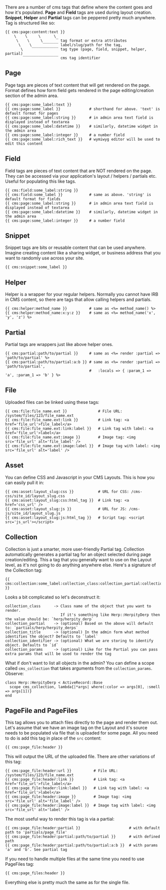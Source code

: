 There are a number of cms tags that define where the content goes and how it's populated. **Page** and **Field** tags are used during layout creation. **Snippet**, **Helper** and **Partial** tags can be peppered pretty much anywhere. Tag is structured like so:
    
    {{ cms:page:content:text }}
        \    \     \      \ 
         \    \     \      ‾ tag format or extra attributes
          \    \     ‾‾‾‾‾‾‾ label/slug/path for the tag, 
           \    ‾‾‾‾‾‾‾‾‾‾‾‾ tag type (page, field, snippet, helper, partial)
            ‾‾‾‾‾‾‾‾‾‾‾‾‾‾‾‾ cms tag identifier
           
## Page
Page tags are pieces of text content that will get rendered on the page. Format defines how form field gets rendered in the page editing/creation section of the admin area.
    
    {{ cms:page:some_label:text }}
    {{ cms:page:some_label }}             # shorthand for above. 'text' is default format for pages
    {{ cms:page:some_label:string }}      # in admin area text field is displayed instead of textarea
    {{ cms:page:some_label:datetime }}    # similarly, datetime widget in the admin area
    {{ cms:page:some_label:integer }}     # a number field
    {{ cms:page:some_label:rich_text }}   # wymiwyg editor will be used to edit this content
    
## Field
Field tags are pieces of text content that are NOT rendered on the page. They can be accessed via your application's layout / helpers / partials etc. Useful for populating this like <meta> tags.
    
    {{ cms:field:some_label:string }}
    {{ cms:field:some_label }}            # same as above. 'string' is default format for fields
    {{ cms:page:some_label:string }}      # in admin area text field is displayed instead of textarea
    {{ cms:page:some_label:datetime }}    # similarly, datetime widget in the admin area
    {{ cms:page:some_label:integer }}     # a number field
    
## Snippet
Snippet tags are bits or reusable content that can be used anywhere. Imagine creating content like a sharing widget, or business address that you want to randomly use across your site.
    
    {{ cms:snippet:some_label }}
    
## Helper
Helper is a wrapper for your regular helpers. Normally you cannot have IRB in CMS content, so there are tags that allow calling helpers and partials.
    
    {{ cms:helper:method_name }}          # same as <%= method_name() %>
    {{ cms:helper:method_name:x:y:z }}    # same as <%= method_name('x', 'y', 'z') %>
    
## Partial
Partial tags are wrappers just like above helper ones.
    
    {{ cms:partial:path/to/partial }}     # same as <%= render :partial => 'path/to/partial' %>
    {{ cms:partial:path/to/partial:a:b }} # same as <%= render :partial => 'path/to/partial',
                                          #   :locals => { :param_1 => 'a', :param_1 => 'b' } %>
                                          
## File
Uploaded files can be linked using these tags:

    {{ cms:file:file_name.ext }}              # File URL: /system/files/123/file_name.ext
    {{ cms:file:file_name.ext:link }}         # Link tag: <a href='file_url'>file_label</a>
    {{ cms:file:file_name.ext:link:label }}   # Link tag with label: <a href='file_url'>label</a>
    {{ cms:file:file_name.ext:image }}        # Image tag: <img src='file_url' alt='file_label' />
    {{ cms:file:file_name.ext:image:label }}  # Image tag with label: <img src='file_url' alt='label' />
    
## Asset
You can define CSS and Javascript in your CMS Layouts. This is how you can easily pull it in:

    {{ cms:asset:layout_slug:css }}           # URL for CSS: /cms-css/site_id/layout_slug.css
    {{ cms:asset:layout_slug:css:html_tag }}  # Link tag: <a href='css_url' />
    {{ cms:asset:layout_slug:js }}            # URL for JS: /cms-js/site_id/layout_slug.js
    {{ cms:asset:layout_slug:js:html_tag }}   # Script tag: <script src='js_url'></script>

## Collection
Collection is just a smarter, more user-friendly Partial tag. Collection automatically generates a partial tag for an object selected during page creation/editing.
This a tag that you generally want to use on the Layout level, as it's not going to do anything anywhere else. Here's a signature of the Collection tag:
    
    {{ cms:collection:some_label:collection_class:collection_partial:collection_title:collection_identifier:collection_params }}
    
Looks a bit complicated so let's deconstruct it:

    collection_class      -> Class name of the object that you want to render.
                             If it's something like Herp::HerpityDerp then the value should be: `herp/herpity_derp`
    collection_partial    -> (optional) Based on the above will default to: `partials/herp/herpity_derps`
    collection_title      -> (optional) In the admin form what method identifies the object? Defaults to `label`
    collection_identifier -> (optional) What we are storing to identify object. Defaults to `id`
    collection_params     -> (optional) Like for the Partial you can pass extra params that will be used to render the tag
    
What if don't want to list all objects in the admin? You can define a scope called `cms_collection` that takes arguments from the `collection_params`. Observe:
    
    class Herp::HerpityDerp < ActiveRecord::Base
      scope cms_collection, lambda{|*args| where(:color => args[0], :smell => args[1])}
    end

## PageFile and PageFiles
This tag allows you to attach files directly to the page and render them out. Let's assume that we have an image tag on the Layout and it's source needs to be populated via file that is uploaded for some page. All you need to do is add this tag in place of the `src` content:
    
    {{ cms:page_file:header }}
    
This will output the URL of the uploaded file. There are other variations of this tag:
    
    {{ cms:page_file:header:url }}          # File URL: /system/files/123/file_name.ext
    {{ cms:page_file:header:link }}         # Link tag: <a href='file_url'>file_label</a>
    {{ cms:page_file:header:link:label }}   # Link tag with label: <a href='file_url'>label</a>
    {{ cms:page_file:header:image }}        # Image tag: <img src='file_url' alt='file_label' />
    {{ cms:page_file:header:image:label }}  # Image tag with label: <img src='file_url' alt='label' />
    
The most useful way to render this tag is via a partial:
    
    {{ cms:page_file:header:partial }}                      # with default path to 'partials/page_file'
    {{ cms:page_file:header:partial:path/to/partial }}      # with defined path
    {{ cms:page_file:header:partial:path/to/partial:a:b }}  # with params 'a' and 'b'. See partial tag
    
If you need to handle multiple files at the same time you need to use PageFiles tag:
    
    {{ cms:page_files:header }}
    
Everything else is pretty much the same as for the single file.